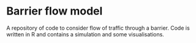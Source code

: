 # Barrier flow model

A repository of code to consider flow of traffic through a barrier.
Code is written in R and contains a simulation and some visualisations.
